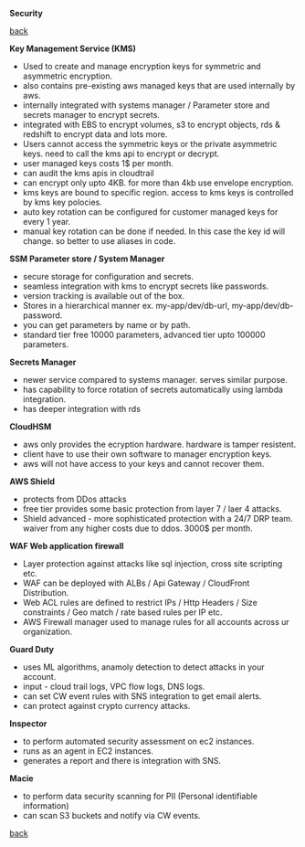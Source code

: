 **Security**

[back](index.md)

**Key Management Service (KMS)**
* Used to create and manage encryption keys for symmetric and asymmetric encryption.
* also contains pre-existing aws managed keys that are used internally by aws.
* internally integrated with systems manager / Parameter store and secrets manager to encrypt secrets.
* integrated with EBS to encrypt volumes, s3 to encrypt objects, rds & redshift to encrypt data and lots more. 
* Users cannot access the symmetric keys or the private asymmetric keys. need to call the kms api to encrypt or decrypt.
* user managed keys costs 1$ per month.
* can audit the kms apis in cloudtrail
* can encrypt only upto 4KB. for more than 4kb use envelope encryption.
* kms keys are bound to specific region. access to kms keys is controlled by kms key polocies.
* auto key rotation can be configured for customer managed keys for every 1 year.
* manual key rotation can be done if needed. In this case the key id will change. so better to use aliases in code.

**SSM Parameter store / System Manager**
* secure storage for configuration and secrets.
* seamless integration with kms to encrypt secrets like passwords.
* version tracking is available out of the box.
* Stores in a hierarchical manner ex. my-app/dev/db-url, my-app/dev/db-password.
* you can get parameters by name or by path.
* standard tier free 10000 parameters, advanced tier upto 100000 parameters.

**Secrets Manager**
* newer service compared to systems manager. serves similar purpose.
* has capability to force rotation of secrets automatically using lambda integration.
* has deeper integration with rds

**CloudHSM**
* aws only provides the ecryption hardware. hardware is tamper resistent.
* client have to use their own software to manager encryption keys.
* aws will not have access to your keys and cannot recover them.

**AWS Shield**
* protects from DDos attacks
* free tier provides some basic protection from layer 7 / laer 4 attacks.
* Shield advanced - more sophisticated protection with a 24/7 DRP team. waiver from any higher costs due to ddos. 3000$ per month.

**WAF Web application firewall**
* Layer protection against attacks like sql injection, cross site scripting etc.
* WAF can be deployed with ALBs / Api Gateway / CloudFront Distribution.
* Web ACL rules are defined to restrict IPs / Http Headers / Size constraints / Geo match / rate based rules per IP etc.
* AWS Firewall manager used to manage rules for all accounts across ur organization.

**Guard Duty**
* uses ML algorithms, anamoly detection to detect attacks in your account.
* input - cloud trail logs, VPC flow logs, DNS logs.
* can set CW event rules with SNS integration to get email alerts.
* can protect against crypto currency attacks.

**Inspector**
* to perform automated security assessment on ec2 instances.
* runs as an agent in EC2 instances.
* generates a report and there is integration with SNS.

**Macie**
* to perform data security scanning for PII (Personal identifiable information)
* can scan S3 buckets and notify via CW events.

[back](index.md)


